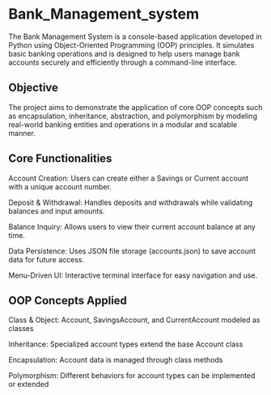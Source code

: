 # Bank_Management_system

The Bank Management System is a console-based application developed in Python using Object-Oriented Programming (OOP) principles. It simulates basic banking operations and is designed to help users manage bank accounts securely and efficiently through a command-line interface.

## Objective
The project aims to demonstrate the application of core OOP concepts such as encapsulation, inheritance, abstraction, and polymorphism by modeling real-world banking entities and operations in a modular and scalable manner.

## Core Functionalities
Account Creation: Users can create either a Savings or Current account with a unique account number.

Deposit & Withdrawal: Handles deposits and withdrawals while validating balances and input amounts.

Balance Inquiry: Allows users to view their current account balance at any time.

Data Persistence: Uses JSON file storage (accounts.json) to save account data for future access.

Menu-Driven UI: Interactive terminal interface for easy navigation and use.

## OOP Concepts Applied
Class & Object: Account, SavingsAccount, and CurrentAccount modeled as classes

Inheritance: Specialized account types extend the base Account class

Encapsulation: Account data is managed through class methods

Polymorphism: Different behaviors for account types can be implemented or extended


